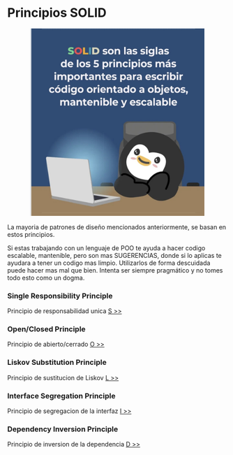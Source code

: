 # Principios SOLID
<p align="center">
  <img src="./solid.jpg" alt="Texto alternativo" width="400"/>
</p>


La mayoria de patrones de diseño mencionados anteriormente, se basan en estos principios. 

Si estas trabajando con un lenguaje de POO te ayuda a hacer codigo escalable, mantenible, pero son mas SUGERENCIAS, donde si lo aplicas te ayudara a tener un codigo mas limpio. Utilizarlos de forma descuidada puede hacer mas mal que bien. Intenta ser siempre pragmático y no tomes todo esto como un dogma.

### Single Responsibility Principle
Principio de responsabilidad unica
[S >>](./single_reponsability/SINGLE.md)

### Open/Closed Principle
Principio de abierto/cerrado
[O >>](./open_closed/OPENCLOSED.md)

### Liskov Substitution Principle
Principio de sustitucion de Liskov
[L >>](./liskov_substitution/LISKOV.md)

### Interface Segregation Principle
Principio de segregacion de la interfaz
[I >>](./interface_segregation/INTERFACES.md)

### Dependency Inversion Principle
Principio de inversion de la dependencia
[D >>](./dependency_inversion/DEPENDENCY.md)
